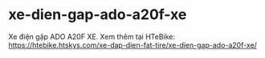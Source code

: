 # xe-dien-gap-ado-a20f-xe
Xe điện gập ADO A20F XE. Xem thêm tại HTeBike: https://htebike.htskys.com/xe-dap-dien-fat-tire/xe-dien-gap-ado-a20f-xe/

